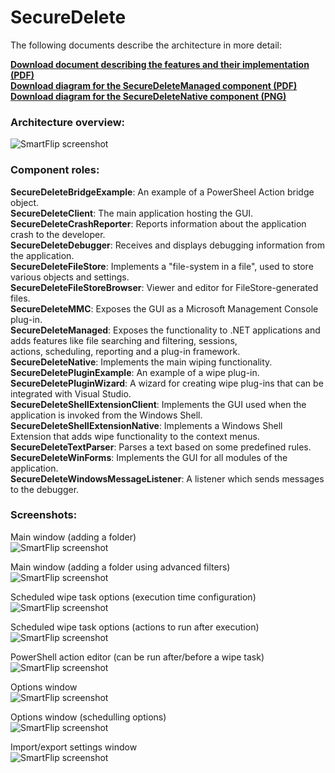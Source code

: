 SecureDelete
============



The following documents describe the architecture in more detail:  

**[Download document describing the features and their implementation (PDF)](http://www.gratianlup.com/documents/secure_delete_documentation.pdf)**  
**[Download diagram for the SecureDeleteManaged component (PDF)](http://www.gratianlup.com/documents/secure_delete_managed_diagram.pdf)**  
**[Download diagram for the SecureDeleteNative component (PNG)](http://www.gratianlup.com/documents/secure_delete_native_diagram.png)**  

### Architecture overview:

![SmartFlip screenshot](http://www.gratianlup.com/documents/secure_delete_architecture.PNG)  


### Component roles:
**SecureDeleteBridgeExample**: An example of a PowerSheel Action bridge object.  
**SecureDeleteClient**: The main application hosting the GUI.  
**SecureDeleteCrashReporter**: Reports information about the application crash to the developer.  
**SecureDeleteDebugger**: Receives and displays debugging information from the application.  
**SecureDeleteFileStore**: Implements a "file-system in a file", used to store various objects and settings.  
**SecureDeleteFileStoreBrowser**: Viewer and editor for FileStore-generated files.  
**SecureDeleteMMC**: Exposes the GUI as a Microsoft Management Console plug-in.  
**SecureDeleteManaged**: Exposes the functionality to .NET applications and adds features like file searching and filtering, sessions,  
actions, scheduling, reporting and a plug-in framework.  
**SecureDeleteNative**: Implements the main wiping functionality.  
**SecureDeletePluginExample**: An example of a wipe plug-in.    
**SecureDeletePluginWizard**: A wizard for creating wipe plug-ins that can be integrated with Visual Studio.  
**SecureDeleteShellExtensionClient**: Implements the GUI used when the application is invoked from the Windows Shell.  
**SecureDeleteShellExtensionNative**: Implements a Windows Shell Extension that adds wipe functionality to the context menus.  
**SecureDeleteTextParser**: Parses a text based on some predefined rules.    
**SecureDeleteWinForms**: Implements the GUI for all modules of the application.  
**SecureDeleteWindowsMessageListener**: A listener which sends messages to the debugger.    

### Screenshots:

Main window (adding a folder)  
![SmartFlip screenshot](http://www.gratianlup.com/documents/secure_delete_folder.PNG)  

Main window (adding a folder using advanced filters)  
![SmartFlip screenshot](http://www.gratianlup.com/documents/secure_delete_folder_filters.PNG)  

Scheduled wipe task options (execution time configuration)  
![SmartFlip screenshot](http://www.gratianlup.com/documents/secure_delete_schedule_options.PNG)  

Scheduled wipe task options (actions to run after execution)  
![SmartFlip screenshot](http://www.gratianlup.com/documents/secure_delete_schedule_action_custom.PNG)  

PowerShell action editor (can be run after/before a wipe task)  
![SmartFlip screenshot](http://www.gratianlup.com/documents/secure_delete_schedule_action_powershell.PNG)  

Options window  
![SmartFlip screenshot](http://www.gratianlup.com/documents/secure_delete_options_general.PNG)  

Options window (schedulling options)  
![SmartFlip screenshot](http://www.gratianlup.com/documents/secure_delete_options_scheduling.PNG)  

Import/export settings window  
![SmartFlip screenshot](http://www.gratianlup.com/documents/secure_delete_export.PNG)  
